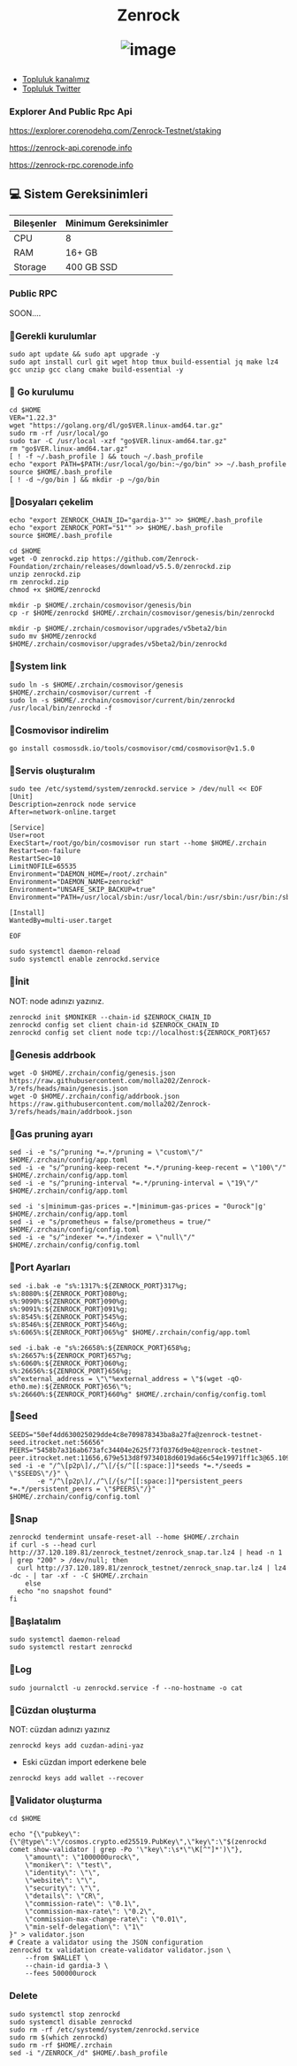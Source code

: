 




<h1 align="center"> Zenrock


![image](https://github.com/user-attachments/assets/6874e9ae-034d-4d9b-b93b-aab60756234e)


</h1>


 * [Topluluk kanalımız](https://t.me/corenodechat)<br>
 * [Topluluk Twitter](https://twitter.com/corenodeHQ)<br>


### Explorer And Public Rpc Api

https://explorer.corenodehq.com/Zenrock-Testnet/staking

https://zenrock-api.corenode.info

https://zenrock-rpc.corenode.info

## 💻 Sistem Gereksinimleri
| Bileşenler | Minimum Gereksinimler | 
| ------------ | ------------ |
| CPU |	8|
| RAM	| 16+ GB |
| Storage	| 400 GB SSD |

### Public RPC

SOON....

### 🚧Gerekli kurulumlar
```
sudo apt update && sudo apt upgrade -y
sudo apt install curl git wget htop tmux build-essential jq make lz4 gcc unzip gcc clang cmake build-essential -y
```

### 🚧 Go kurulumu
```
cd $HOME
VER="1.22.3"
wget "https://golang.org/dl/go$VER.linux-amd64.tar.gz"
sudo rm -rf /usr/local/go
sudo tar -C /usr/local -xzf "go$VER.linux-amd64.tar.gz"
rm "go$VER.linux-amd64.tar.gz"
[ ! -f ~/.bash_profile ] && touch ~/.bash_profile
echo "export PATH=$PATH:/usr/local/go/bin:~/go/bin" >> ~/.bash_profile
source $HOME/.bash_profile
[ ! -d ~/go/bin ] && mkdir -p ~/go/bin
```

### 🚧Dosyaları çekelim
```
echo "export ZENROCK_CHAIN_ID="gardia-3"" >> $HOME/.bash_profile
echo "export ZENROCK_PORT="51"" >> $HOME/.bash_profile
source $HOME/.bash_profile
```
```
cd $HOME
wget -O zenrockd.zip https://github.com/Zenrock-Foundation/zrchain/releases/download/v5.5.0/zenrockd.zip
unzip zenrockd.zip
rm zenrockd.zip
chmod +x $HOME/zenrockd
```
```
mkdir -p $HOME/.zrchain/cosmovisor/genesis/bin
cp -r $HOME/zenrockd $HOME/.zrchain/cosmovisor/genesis/bin/zenrockd
```
```
mkdir -p $HOME/.zrchain/cosmovisor/upgrades/v5beta2/bin
sudo mv $HOME/zenrockd $HOME/.zrchain/cosmovisor/upgrades/v5beta2/bin/zenrockd
```
### 🚧System link
```
sudo ln -s $HOME/.zrchain/cosmovisor/genesis $HOME/.zrchain/cosmovisor/current -f
sudo ln -s $HOME/.zrchain/cosmovisor/current/bin/zenrockd /usr/local/bin/zenrockd -f
```
### 🚧Cosmovisor indirelim
```
go install cosmossdk.io/tools/cosmovisor/cmd/cosmovisor@v1.5.0
```
### 🚧Servis oluşturalım
```
sudo tee /etc/systemd/system/zenrockd.service > /dev/null << EOF
[Unit]
Description=zenrock node service
After=network-online.target

[Service]
User=root
ExecStart=/root/go/bin/cosmovisor run start --home $HOME/.zrchain
Restart=on-failure
RestartSec=10
LimitNOFILE=65535
Environment="DAEMON_HOME=/root/.zrchain"
Environment="DAEMON_NAME=zenrockd"
Environment="UNSAFE_SKIP_BACKUP=true"
Environment="PATH=/usr/local/sbin:/usr/local/bin:/usr/sbin:/usr/bin:/sbin:/bin:/usr/games:/usr/local/games:/snap/bin:/root/.zrchain/cosmovisor/current/bin"

[Install]
WantedBy=multi-user.target

EOF
```
```
sudo systemctl daemon-reload
sudo systemctl enable zenrockd.service
```
### 🚧İnit
NOT: node adınızı yazınız.
```
zenrockd init $MONIKER --chain-id $ZENROCK_CHAIN_ID
zenrockd config set client chain-id $ZENROCK_CHAIN_ID
zenrockd config set client node tcp://localhost:${ZENROCK_PORT}657
```
### 🚧Genesis addrbook 
```
wget -O $HOME/.zrchain/config/genesis.json https://raw.githubusercontent.com/molla202/Zenrock-3/refs/heads/main/genesis.json
wget -O $HOME/.zrchain/config/addrbook.json https://raw.githubusercontent.com/molla202/Zenrock-3/refs/heads/main/addrbook.json
```

### 🚧Gas pruning ayarı
```
sed -i -e "s/^pruning *=.*/pruning = \"custom\"/" $HOME/.zrchain/config/app.toml 
sed -i -e "s/^pruning-keep-recent *=.*/pruning-keep-recent = \"100\"/" $HOME/.zrchain/config/app.toml
sed -i -e "s/^pruning-interval *=.*/pruning-interval = \"19\"/" $HOME/.zrchain/config/app.toml

sed -i 's|minimum-gas-prices =.*|minimum-gas-prices = "0urock"|g' $HOME/.zrchain/config/app.toml
sed -i -e "s/prometheus = false/prometheus = true/" $HOME/.zrchain/config/config.toml
sed -i -e "s/^indexer *=.*/indexer = \"null\"/" $HOME/.zrchain/config/config.toml
```

### 🚧Port Ayarları

```
sed -i.bak -e "s%:1317%:${ZENROCK_PORT}317%g;
s%:8080%:${ZENROCK_PORT}080%g;
s%:9090%:${ZENROCK_PORT}090%g;
s%:9091%:${ZENROCK_PORT}091%g;
s%:8545%:${ZENROCK_PORT}545%g;
s%:8546%:${ZENROCK_PORT}546%g;
s%:6065%:${ZENROCK_PORT}065%g" $HOME/.zrchain/config/app.toml

```
```
sed -i.bak -e "s%:26658%:${ZENROCK_PORT}658%g;
s%:26657%:${ZENROCK_PORT}657%g;
s%:6060%:${ZENROCK_PORT}060%g;
s%:26656%:${ZENROCK_PORT}656%g;
s%^external_address = \"\"%external_address = \"$(wget -qO- eth0.me):${ZENROCK_PORT}656\"%;
s%:26660%:${ZENROCK_PORT}660%g" $HOME/.zrchain/config/config.toml
```
### 🚧Seed
```
SEEDS="50ef4dd630025029dde4c8e709878343ba8a27fa@zenrock-testnet-seed.itrocket.net:56656"
PEERS="5458b7a316ab673afc34404e2625f73f0376d9e4@zenrock-testnet-peer.itrocket.net:11656,679e513d8f9734018d6019da66c54e19971ff1c3@65.109.22.211:26656,38294f5212c42105eb6679eca9d8b432238ed2a1@65.109.80.26:26656,1dfbd854bab6ca95be652e8db078ab7a069eae6f@52.30.152.47:26656,6ef43e8d5be8d0499b6c57eb15d3dd6dee809c1e@34.246.15.243:26656,12f0463250bf004107195ff2c885be9b480e70e2@52.30.152.47:26656,a412c87699b151a02d1385cbb68b6df396a81c3f@95.217.196.224:26656,ee7d09ac08dc61548d0e744b23e57436b8c477fc@65.109.93.152:26906,e1ff342fb55293384a5e92d4bd3bed82ecee4a60@65.108.234.158:26356,63014f89cf325d3dc12cc8075c07b5f4ee666d64@52.30.152.47:26656,c2c5db24bb7aeb665cbf04c298ca53578043ceed@23.88.0.170:15671,b77eb04d0894d186281943ff6e576ae17acff7ca@213.239.198.181:19656,a746910fab628e98402ca4ebecd4036cf02a2851@51.83.237.195:29556,a98484ac9cb8235bd6a65cdf7648107e3d14dab4@95.217.74.22:18256,c13c25929626d1410a57142ccc5bbf00589666fc@65.108.44.149:14656,fa8356510c907e62eed3c34e13ff26117e4fae6f@65.109.88.19:10056"
sed -i -e "/^\[p2p\]/,/^\[/{s/^[[:space:]]*seeds *=.*/seeds = \"$SEEDS\"/}" \
       -e "/^\[p2p\]/,/^\[/{s/^[[:space:]]*persistent_peers *=.*/persistent_peers = \"$PEERS\"/}" $HOME/.zrchain/config/config.toml
```
### 🚧Snap
```
zenrockd tendermint unsafe-reset-all --home $HOME/.zrchain
if curl -s --head curl http://37.120.189.81/zenrock_testnet/zenrock_snap.tar.lz4 | head -n 1 | grep "200" > /dev/null; then
  curl http://37.120.189.81/zenrock_testnet/zenrock_snap.tar.lz4 | lz4 -dc - | tar -xf - -C $HOME/.zrchain
    else
  echo "no snapshot found"
fi
```
### 🚧Başlatalım   
```
sudo systemctl daemon-reload
sudo systemctl restart zenrockd
```
### 🚧Log
```
sudo journalctl -u zenrockd.service -f --no-hostname -o cat
```
### 🚧Cüzdan oluşturma
NOT: cüzdan adınızı yazınız
```
zenrockd keys add cuzdan-adini-yaz
```
- Eski cüzdan import ederkene bele
```
zenrockd keys add wallet --recover
```

### 🚧Validator oluşturma

```
cd $HOME
```
```
echo "{\"pubkey\":{\"@type\":\"/cosmos.crypto.ed25519.PubKey\",\"key\":\"$(zenrockd comet show-validator | grep -Po '\"key\":\s*\"\K[^"]*')\"},
    \"amount\": \"1000000urock\",
    \"moniker\": \"test\",
    \"identity\": \"\",
    \"website\": \"\",
    \"security\": \"\",
    \"details\": \"CR\",
    \"commission-rate\": \"0.1\",
    \"commission-max-rate\": \"0.2\",
    \"commission-max-change-rate\": \"0.01\",
    \"min-self-delegation\": \"1\"
}" > validator.json
# Create a validator using the JSON configuration
zenrockd tx validation create-validator validator.json \
    --from $WALLET \
    --chain-id gardia-3 \
	--fees 500000urock
```
### Delete
```
sudo systemctl stop zenrockd
sudo systemctl disable zenrockd
sudo rm -rf /etc/systemd/system/zenrockd.service
sudo rm $(which zenrockd)
sudo rm -rf $HOME/.zrchain
sed -i "/ZENROCK_/d" $HOME/.bash_profile
```


